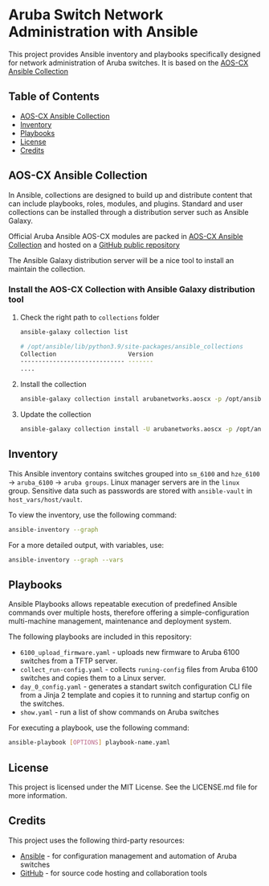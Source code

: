 # Aruba Switch Network Administration with Ansible

This project provides Ansible inventory and playbooks specifically designed for network administration of Aruba switches. It is based on the [AOS-CX Ansible Collection](https://developer.arubanetworks.com/aruba-aoscx/docs/getting-started-with-ansible-and-aos-cx)

## Table of Contents

- [AOS-CX Ansible Collection](#aos-cx-ansible-collection)
- [Inventory](#inventory)
- [Playbooks](#playbooks)
- [License](#license)
- [Credits](#credits)

## AOS-CX Ansible Collection

In Ansible, collections are designed to build up and distribute content that can include playbooks, roles, modules, and plugins. Standard and user collections can be installed through a distribution server such as Ansible Galaxy.

Official Aruba Ansible AOS-CX modules are packed in [AOS-CX Ansible Collection](https://developer.arubanetworks.com/aruba-aoscx/docs/using-the-aos-cx-ansible-collection) and hosted on a [GitHub public repository](https://github.com/aruba/aoscx-ansible-collection)

The Ansible Galaxy distribution server will be a nice tool to install an maintain the collection.

### Install the AOS-CX Collection with Ansible Galaxy distribution tool

1. Check the right path to `collections` folder

    ```bash
    ansible-galaxy collection list

    # /opt/ansible/lib/python3.9/site-packages/ansible_collections
    Collection                    Version
    ----------------------------- -------
    ....
    ```

2. Install the collection

    ```bash
    ansible-galaxy collection install arubanetworks.aoscx -p /opt/ansible/lib/python3.9/site-packages/ansible_collections 
    ```

3. Update the collection

    ```bash
    ansible-galaxy collection install -U arubanetworks.aoscx -p /opt/ansible/lib/python3.9/site-packages/ansible_collections 
    ```

## Inventory

This Ansible inventory contains switches grouped into `sm_6100` and `hze_6100` -> `aruba_6100` -> `aruba groups`. Linux manager servers are in the `linux` group. Sensitive data such as passwords are stored with `ansible-vault` in `host_vars/host/vault`.

To view the inventory, use the following command:

```bash
ansible-inventory --graph
```

For a more detailed output, with variables, use:

```bash
ansible-inventory --graph --vars
```

## Playbooks

Ansible Playbooks allows repeatable execution of predefined Ansible commands over multiple hosts, therefore offering a simple-configuration multi-machine management, maintenance and deployment system.

The following playbooks are included in this repository:

- `6100_upload_firmware.yaml` - uploads new firmware to Aruba 6100 switches from a TFTP server.
- `collect_run-config.yaml` - collects `runing-config` files from Aruba 6100 switches and copies them to a Linux server.
- `day_0_config.yaml` - generates a standart switch configuration CLI file from a Jinja 2 template and copies it to running and startup config on the switches.
- `show.yaml` - run a list of show commands on Aruba switches

For executing a playbook, use the following command:

```bash
ansible-playbook [OPTIONS] playbook-name.yaml
```

## License

This project is licensed under the MIT License. See the LICENSE.md file for more information.

## Credits

This project uses the following third-party resources:

- [Ansible](https://www.ansible.com/) - for configuration management and automation of Aruba switches
- [GitHub](https://github.com/) - for source code hosting and collaboration tools
